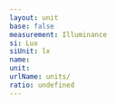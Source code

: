 ```yaml
---
layout: unit
base: false
measurement: Illuminance
si: Lux
siUnit: lx
name: 
unit: 
urlName: units/
ratio: undefined
---
```

